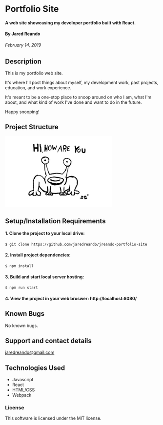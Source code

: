 # Portfolio Site

#### A web site showcasing my developer portfolio built with React.

#### By Jared Reando
###### February 14, 2019

## Description

This is my portfolio web site. 

It's where I'll post things about myself, my development work, past projects, education, and work experience. 

It's meant to be a one-stop place to snoop around on who I am, what I'm about, and what kind of work I've done and want to do in the future.

Happy snooping!

## Project Structure

<img src="src/assets/img/howdy.jpg" width="350" title="Project Structure Outline">

## Setup/Installation Requirements
#### 1. Clone the project to your local drive:
```
$ git clone https://github.com/jaredreando/jreando-portfolio-site
```
#### 2. Install project dependencies:
```
$ npm install
```
#### 3. Build and start local server hosting:
```
$ npm run start
```
#### 4. View the project in your web broswer: http://localhost:8080/ 

## Known Bugs

No known bugs.

## Support and contact details

jaredreando@gmail.com

## Technologies Used
- Javascript
- React
- HTML/CSS
- Webpack

### License

This software is licensed under the MIT license.